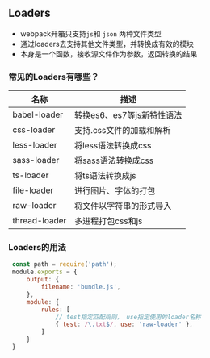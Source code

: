 ## Loaders
 - webpack开箱只支持`js`和 `json` 两种文件类型
 - 通过loaders去支持其他文件类型，并转换成有效的模块
 - 本身是一个函数，接收源文件作为参数，返回转换的结果

### 常见的Loaders有哪些？
| 名称 | 描述 |
| - | - |
| babel-loader | 转换es6、es7等js新特性语法
| css-loader | 支持.css文件的加载和解析
| less-loader | 将less语法转换成css
| sass-loader | 将sass语法转换成css
| ts-loader | 将ts语法转换成js
| file-loader | 进行图片、字体的打包
| raw-loader | 将文件以字符串的形式导入
| thread-loader | 多进程打包css和js


### Loaders的用法
```javascript
 const path = require('path');
 module.exports = {
     output: {
         filename: 'bundle.js',
     },
     module: {
         rules: [
             // test指定匹配规则， use指定使用的loader名称
             { test: /\.txt$/, use: 'raw-loader' }, 
         ]
     }
 }
```